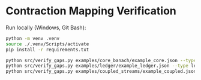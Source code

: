 # Contraction Mapping Verification

Run locally (Windows, Git Bash):

```bash
python -m venv .venv
source ./.venv/Scripts/activate
pip install -r requirements.txt

python src/verify_gaps.py examples/core_banach/example_core.json --type core_banach --verified
python src/verify_gaps.py examples/ledger/example_ledger.json --type ledger --verified
python src/verify_gaps.py examples/coupled_streams/example_coupled.json --type coupled_stream
